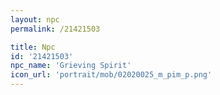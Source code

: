 ```yaml
---
layout: npc
permalink: /21421503

title: Npc
id: '21421503'
npc_name: 'Grieving Spirit'
icon_url: 'portrait/mob/02020025_m_pim_p.png'
---
```

